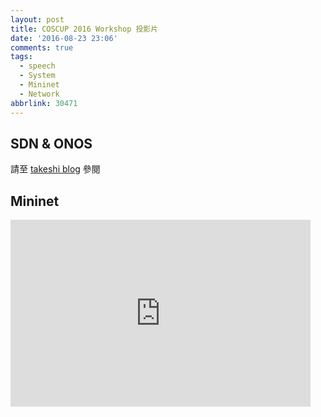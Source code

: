 ```yaml
---
layout: post
title: COSCUP 2016 Workshop 投影片
date: '2016-08-23 23:06'
comments: true
tags:
  - speech
  - System
  - Mininet
  - Network
abbrlink: 30471
---
```

SDN & ONOS
----------
請至 [takeshi blog](https://takeshi.tw/coscup-2016-workshop-%E6%8A%95%E5%BD%B1%E7%89%87/) 參閱


<!--more-->


Mininet
-------------------
<iframe src="https://docs.google.com/presentation/d/1YKd6xkoqNQ8Ep2ztw3OmqtLSpIfjBwHr5GRp3glx_t4/embed?start=false&loop=false&delayms=3000" frameborder="0" width="480" height="299" allowfullscreen="true" mozallowfullscreen="true" webkitallowfullscreen="true"></iframe>
